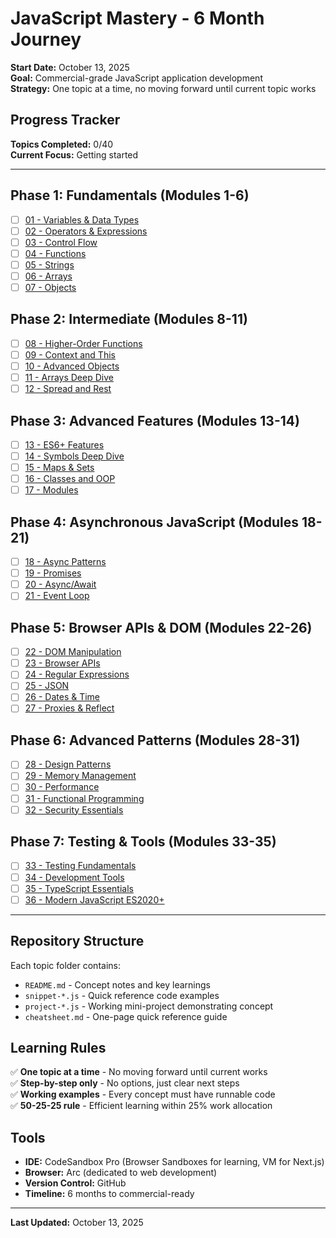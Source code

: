 # JavaScript Mastery - 6 Month Journey

**Start Date:** October 13, 2025  
**Goal:** Commercial-grade JavaScript application development  
**Strategy:** One topic at a time, no moving forward until current topic works  

## Progress Tracker

**Topics Completed:** 0/40  
**Current Focus:** Getting started  

---

## Phase 1: Fundamentals (Modules 1-6)

- [ ] [01 - Variables & Data Types](./phase-1-fundamentals/01-variables-data-types/)
- [ ] [02 - Operators & Expressions](./phase-1-fundamentals/02-operators-expressions/)
- [ ] [03 - Control Flow](./phase-1-fundamentals/03-control-flow/)
- [ ] [04 - Functions](./phase-1-fundamentals/04-functions/)
- [ ] [05 - Strings](./phase-1-fundamentals/05-strings/)
- [ ] [06 - Arrays](./phase-1-fundamentals/06-arrays/)
- [ ] [07 - Objects](./phase-1-fundamentals/07-objects/)

## Phase 2: Intermediate (Modules 8-11)

- [ ] [08 - Higher-Order Functions](./phase-2-intermediate/08-higher-order-functions/)
- [ ] [09 - Context and This](./phase-2-intermediate/09-context-and-this/)
- [ ] [10 - Advanced Objects](./phase-2-intermediate/10-advanced-objects/)
- [ ] [11 - Arrays Deep Dive](./phase-2-intermediate/11-arrays-deep-dive/)
- [ ] [12 - Spread and Rest](./phase-2-intermediate/12-spread-rest/)

## Phase 3: Advanced Features (Modules 13-14)

- [ ] [13 - ES6+ Features](./phase-3-advanced/13-es6-features/)
- [ ] [14 - Symbols Deep Dive](./phase-3-advanced/14-symbols/)
- [ ] [15 - Maps & Sets](./phase-3-advanced/15-maps-sets/)
- [ ] [16 - Classes and OOP](./phase-3-advanced/16-classes-oop/)
- [ ] [17 - Modules](./phase-3-advanced/17-modules/)

## Phase 4: Asynchronous JavaScript (Modules 18-21)

- [ ] [18 - Async Patterns](./phase-4-async/18-async-patterns/)
- [ ] [19 - Promises](./phase-4-async/19-promises/)
- [ ] [20 - Async/Await](./phase-4-async/20-async-await/)
- [ ] [21 - Event Loop](./phase-4-async/21-event-loop/)

## Phase 5: Browser APIs & DOM (Modules 22-26)

- [ ] [22 - DOM Manipulation](./phase-5-dom-apis/22-dom-manipulation/)
- [ ] [23 - Browser APIs](./phase-5-dom-apis/23-browser-apis/)
- [ ] [24 - Regular Expressions](./phase-5-dom-apis/24-regex/)
- [ ] [25 - JSON](./phase-5-dom-apis/25-json/)
- [ ] [26 - Dates & Time](./phase-5-dom-apis/26-dates-time/)
- [ ] [27 - Proxies & Reflect](./phase-5-dom-apis/27-proxies-reflect/)

## Phase 6: Advanced Patterns (Modules 28-31)

- [ ] [28 - Design Patterns](./phase-5-dom-apis/28-design-patterns/)
- [ ] [29 - Memory Management](./phase-5-dom-apis/29-memory-management/)
- [ ] [30 - Performance](./phase-5-dom-apis/30-performance/)
- [ ] [31 - Functional Programming](./phase-5-dom-apis/31-functional-programming/)
- [ ] [32 - Security Essentials](./phase-5-dom-apis/32-security/)

## Phase 7: Testing & Tools (Modules 33-35)

- [ ] [33 - Testing Fundamentals](./phase-5-dom-apis/33-testing/)
- [ ] [34 - Development Tools](./phase-5-dom-apis/34-dev-tools/)
- [ ] [35 - TypeScript Essentials](./phase-5-dom-apis/35-typescript/)
- [ ] [36 - Modern JavaScript ES2020+](./phase-5-dom-apis/36-modern-js/)

---

## Repository Structure

Each topic folder contains:
- `README.md` - Concept notes and key learnings
- `snippet-*.js` - Quick reference code examples
- `project-*.js` - Working mini-project demonstrating concept
- `cheatsheet.md` - One-page quick reference guide

## Learning Rules

✅ **One topic at a time** - No moving forward until current works  
✅ **Step-by-step only** - No options, just clear next steps  
✅ **Working examples** - Every concept must have runnable code  
✅ **50-25-25 rule** - Efficient learning within 25% work allocation  

## Tools

- **IDE:** CodeSandbox Pro (Browser Sandboxes for learning, VM for Next.js)
- **Browser:** Arc (dedicated to web development)
- **Version Control:** GitHub
- **Timeline:** 6 months to commercial-ready

---

**Last Updated:** October 13, 2025
